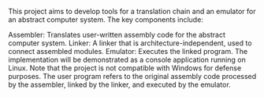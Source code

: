 This project aims to develop tools for a translation chain and an emulator for an abstract computer system. The key components include:

Assembler: Translates user-written assembly code for the abstract computer system.
Linker: A linker that is architecture-independent, used to connect assembled modules.
Emulator: Executes the linked program.
The implementation will be demonstrated as a console application running on Linux. Note that the project is not compatible with Windows for defense purposes. The user program refers to the original assembly code processed by the assembler, linked by the linker, and executed by the emulator.

